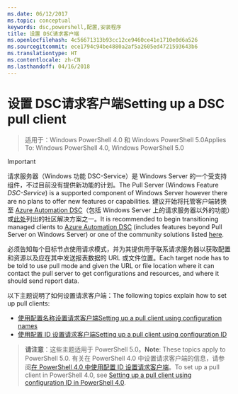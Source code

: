 ```yaml
---
ms.date: 06/12/2017
ms.topic: conceptual
keywords: dsc,powershell,配置,安装程序
title: 设置 DSC请求客户端
ms.openlocfilehash: 4c56671313b93cc12ce9460ce41e1710e0d6a526
ms.sourcegitcommit: ece1794c94be4880a2af5a2605ed4721593643b6
ms.translationtype: HT
ms.contentlocale: zh-CN
ms.lasthandoff: 04/16/2018
---
```

# <a name="setting-up-a-dsc-pull-client"></a><span data-ttu-id="b4157-103">设置 DSC请求客户端</span><span class="sxs-lookup"><span data-stu-id="b4157-103">Setting up a DSC pull client</span></span>

> <span data-ttu-id="b4157-104">适用于：Windows PowerShell 4.0 和 Windows PowerShell 5.0</span><span class="sxs-lookup"><span data-stu-id="b4157-104">Applies To: Windows PowerShell 4.0, Windows PowerShell 5.0</span></span>

> [!IMPORTANT]
> <span data-ttu-id="b4157-105">请求服务器（Windows 功能 DSC-Service）是 Windows Server 的一个受支持组件，不过目前没有提供新功能的计划。</span><span class="sxs-lookup"><span data-stu-id="b4157-105">The Pull Server (Windows Feature *DSC-Service*) is a supported component of Windows Server however there are no plans to offer new features or capabilities.</span></span> <span data-ttu-id="b4157-106">建议开始将托管客户端转换至 [Azure Automation DSC](/azure/automation/automation-dsc-getting-started)（包括 Windows Server 上的请求服务器以外的功能）或[此处](pullserver.md#community-solutions-for-pull-service)列出的社区解决方案之一。</span><span class="sxs-lookup"><span data-stu-id="b4157-106">It is recommended to begin transitioning managed clients to [Azure Automation DSC](/azure/automation/automation-dsc-getting-started) (includes features beyond Pull Server on Windows Server) or one of the community solutions listed [here](pullserver.md#community-solutions-for-pull-service).</span></span>

<span data-ttu-id="b4157-107">必须告知每个目标节点使用请求模式，并为其提供用于联系请求服务器以获取配置和资源以及应在其中发送报表数据的 URL 或文件位置。</span><span class="sxs-lookup"><span data-stu-id="b4157-107">Each target node has to be told to use pull mode and given the URL or file location where it can contact the pull server to get configurations and resources, and where it should send report data.</span></span>

<span data-ttu-id="b4157-108">以下主题说明了如何设置请求客户端：</span><span class="sxs-lookup"><span data-stu-id="b4157-108">The following topics explain how to set up pull clients:</span></span>

* [<span data-ttu-id="b4157-109">使用配置名称设置请求客户端</span><span class="sxs-lookup"><span data-stu-id="b4157-109">Setting up a pull client using configuration names</span></span>](pullClientConfigNames.md)
* [<span data-ttu-id="b4157-110">使用配置 ID 设置请求客户端</span><span class="sxs-lookup"><span data-stu-id="b4157-110">Setting up a pull client using configuration ID</span></span>](pullClientConfigID.md)

> <span data-ttu-id="b4157-111">**请注意**：这些主题适用于 PowerShell 5.0。</span><span class="sxs-lookup"><span data-stu-id="b4157-111">**Note**: These topics apply to PowerShell 5.0.</span></span> <span data-ttu-id="b4157-112">有关在 PowerShell 4.0 中设置请求客户端的信息，请参阅[在 PowerShell 4.0 中使用配置 ID 设置请求客户端](pullClientConfigID4.md)。</span><span class="sxs-lookup"><span data-stu-id="b4157-112">To set up a pull client in PowerShell 4.0, see [Setting up a pull client using configuration ID in PowerShell 4.0](pullClientConfigID4.md).</span></span>